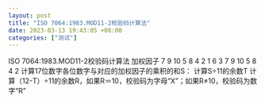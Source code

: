 ```yaml
---
layout: post
title: "ISO 7064:1983.MOD11-2校验码计算法"
date: 2023-03-13 19:43:05 +08:00
categories: ["测试"]
---
```


ISO 7064:1983.MOD11-2校验码计算法
加权因子 7     9     10    5     8     4     2     1     6     3     7     9     10    5     8     4     2
计算17位数字各位数字与对应的加权因子的乘积的和S：
计算S÷11的余数T
计算（12-T）÷11的余数R，如果R＝10，校验码为字母“X”；如果R≠10，校验码为数字“R”